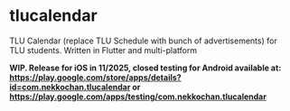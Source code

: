 # tlucalendar

TLU Calendar (replace TLU Schedule with bunch of advertisements) for TLU students. Written in Flutter and multi-platform

**WIP. Release for iOS in 11/2025, closed testing for Android available at: https://play.google.com/store/apps/details?id=com.nekkochan.tlucalendar or https://play.google.com/apps/testing/com.nekkochan.tlucalendar**

